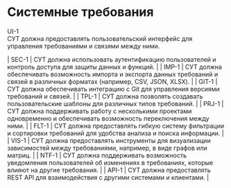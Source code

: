 # Системные требования

UI-1  
СУТ должна предоставлять пользовательский интерфейс для управления требованиями и связями между ними.                            

| SEC-1 | СУТ должна использовать аутентификацию пользователей и контроль доступа для защиты данных и функций.                                |
| IMP-1 | СУТ должна обеспечивать возможность импорта и экспорта данных требований и связей в различных форматах (например, CSV, JSON, XLSX). |
| GIT-1 | СУТ должна обеспечивать интеграцию с Git для управления версиями требований и связей.                                               |
| TPL-1 | СУТ должна позволять создавать пользовательские шаблоны для различных типов требований.                                             |
| PRJ-1 | СУТ должна поддерживать работу с несколькими проектами одновременно и обеспечивать возможность переключения между ними.             |
| FLT-1 | СУТ должна предоставлять гибкую систему фильтрации и сортировки требований для удобства анализа и поиска информации.                |
| VIS-1 | СУТ должна предоставлять инструменты для визуализации зависимостей между требованиями, например, в виде графов или матриц.          |
| NTF-1 | СУТ должна поддерживать возможность уведомления пользователей об изменениях в требованиях, которые влияют на другие требования.     |
| API-1 | СУТ должна предоставлять REST API для взаимодействия с другими системами и клиентами.                                               |